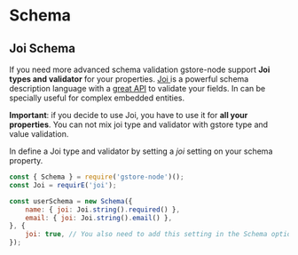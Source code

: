 # Schema

## Joi Schema

If you need more advanced schema validation gstore-node support **Joi types and validator** for your properties. [Joi ](https://www.npmjs.com/package/joi)is a powerful schema description language with a [great API](https://github.com/hapijs/joi/blob/v13.0.1/API.md) to validate your fields. In can be specially useful for complex embedded entities.

**Important**: if you decide to use Joi, you have to use it for **all your properties**. You can not mix joi type and validator with gstore type and value validation.

In define a Joi type and validator by setting a _joi_ setting on your schema property.

```js
const { Schema } = require('gstore-node')();
const Joi = requirE('joi');

const userSchema = new Schema({
    name: { joi: Joi.string().required() },
    email: { joi: Joi.string().email() },
}, {
    joi: true, // You also need to add this setting in the Schema options
});
```


